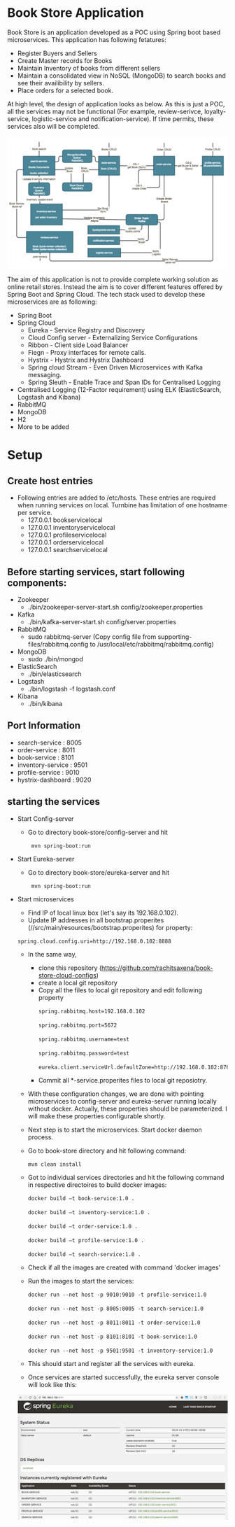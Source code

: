 # Book Store Application 

Book Store is an application developed as a POC using Spring boot based microservices. This application has following fetatures:

- Register Buyers and Sellers
- Create Master records for Books
- Maintain Inventory of books from different sellers
- Maintain a consolidated view in NoSQL (MongoDB) to search books and see their availibility by sellers.
- Place orders for a selected book.

At high level, the design of application looks as below. As this is just a POC, all the services may not be functional (For example, review-serivce, loyalty-service, logistic-service and notification-service). If time permits, these services also will be completed.

  ![Alt text](/design-documents/HLD.png?raw=true "Optional Title")

The aim of this application is not to provide complete working solution as online retail stores. Instead the aim is to cover different features offered by Spring Boot and Spring Cloud. The tech stack used to develop these microservices are as following:

- Spring Boot
- Spring Cloud 
  - Eureka - Service Registry and Discovery
  - Cloud Config server - Externalizing Service Configurations
  - Ribbon - Client side Load Balancer
  - Fiegn - Proxy interfaces for remote calls.
  - Hystrix - Hystrix and Hystrix Dashboard
  - Spring cloud Stream - Even Driven Microservices with Kafka messaging.
  - Spring Sleuth - Enable Trace and Span IDs for Centralised Logging
- Centralised Logging (12-Factor requirement) using ELK (ElasticSearch, Logstash and Kibana)
- RabbitMQ
- MongoDB 
- H2
- More to be added 

# Setup
## Create host entries
- Following entries are added to /etc/hosts. These entries are required when running services on local. Turnbine has limitation of one hostname per service.
  - 127.0.0.1       bookservicelocal
  - 127.0.0.1       inventoryservicelocal
  - 127.0.0.1       profileservicelocal
  - 127.0.0.1       orderservicelocal
  - 127.0.0.1       searchservicelocal

## Before starting services, start following components:
- Zookeeper
  - ./bin/zookeeper-server-start.sh config/zookeeper.properties
- Kafka
  - ./bin/kafka-server-start.sh config/server.properties
- RabbitMQ
  - sudo rabbitmq-server (Copy config file from supporting-files/rabbitmq.config to /usr/local/etc/rabbitmq/rabbitmq.config)
- MongoDB
  - sudo ./bin/mongod
- ElasticSearch
  - ./bin/elasticsearch
- Logstash
  - ./bin/logstash -f logstash.conf
- Kibana
  - ./bin/kibana

## Port Information
- search-service : 8005
- order-service : 8011
- book-service : 8101
- inventory-service : 9501
- profile-service : 9010
- hystrix-dashboard : 9020

## starting the services
- Start Config-server
  - Go to directory book-store/config-server and hit 
    ```
     mvn spring-boot:run
    ```
- Start Eureka-server
  - Go to directory book-store/eureka-server and hit 
    ```
     mvn spring-boot:run
    ```
- Start microservices
  - Find IP of local linux box (let's say its 192.168.0.102).
  - Update IP addresses in all bootstrap.properites (<xxx-service>/<xxx-service-jar>/src/main/resources/bootstrap.properites) for property: 
  ```
  spring.cloud.config.uri=http://192.168.0.102:8888
  ```
  - In the same way,
    - clone this repository (https://github.com/rachitsaxena/book-store-cloud-configs) 
    - create a local git repository
    - Copy all the files to local git repository and edit following property 
      ```
      spring.rabbitmq.host=192.168.0.102
      
      spring.rabbitmq.port=5672
      
      spring.rabbitmq.username=test
      
      spring.rabbitmq.password=test
      
      eureka.client.serviceUrl.defaultZone=http://192.168.0.102:8761/eureka
      ```
    - Commit all *-service.properites files to local git reposiotry.
  - With these configuration changes, we are done with pointing microservices to config-server and eureka-server running locally without docker. Actually, these properties should be parameterized. I will make these properties configurable shortly.
  - Next step is to start the microservices. Start docker daemon process.
  - Go to book-store directory and hit following command:
    ```
    mvn clean install
    ```
  - Got to individual services directories and hit the following command in respective directoires to build docker images:
    ```
    docker build –t book-service:1.0 .
    
    docker build –t inventory-service:1.0 .
    
    docker build –t order-service:1.0 .
    
    docker build –t profile-service:1.0 .
    
    docker build –t search-service:1.0 .
    ```  

  - Check if all the images are created with command 'docker images’
  - Run the images to start the services:
    ```
    docker run --net host -p 9010:9010 -t profile-service:1.0
    
    docker run --net host -p 8005:8005 -t search-service:1.0
    
    docker run --net host -p 8011:8011 -t order-service:1.0
    
    docker run --net host -p 8101:8101 -t book-service:1.0
    
    docker run --net host -p 9501:9501 -t inventory-service:1.0
    ```
  - This should start and register all the services with eureka.
  - Once services are started successfully, the eureka server console will look like this:

  ![Alt text](/supporting-files/screenshots/Eureka-Services-Running.png?raw=true "Optional Title")
